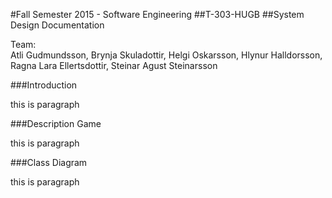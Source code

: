 #Fall Semester 2015 - Software Engineering
##T-303-HUGB
##System Design Documentation
 
Team:			
Atli Gudmundsson, Brynja Skuladottir, Helgi Oskarsson, Hlynur Halldorsson, Ragna Lara Ellertsdottir, Steinar Agust Steinarsson

###Introduction 

this is paragraph

###Description Game

this is paragraph

###Class Diagram 

this is paragraph

